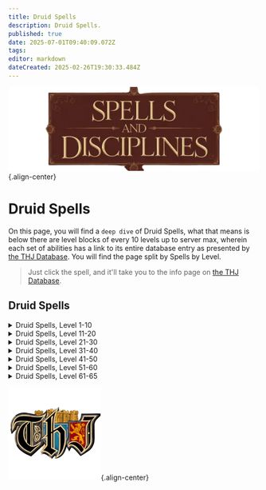 ```yaml
---
title: Druid Spells
description: Druid Spells.
published: true
date: 2025-07-01T09:40:09.072Z
tags: 
editor: markdown
dateCreated: 2025-02-26T19:30:33.484Z
---
```


![spellsdisciplines.webp](/classes-and-abilities/spellsdisciplines.webp){.align-center}

# Druid Spells

On this page, you will find a `deep dive` of Druid Spells, what that means is below there are level blocks of every 10 levels up to server max, wherein each set of abilities has a link to its entire database entry as presented by [the THJ Database](eqdb.net). You will find the page split by Spells by Level.

> Just click the spell, and it'll take you to the info page on [the THJ Database](eqdb.net).

## Druid Spells
<details>
	<summary> Druid Spells, Level 1-10 </summary>

|Spell Name|Level|
|---|---|
|<a href="https://eqdb.net/spell/detail/93" target="_blank">Burst of Flame</a>|1|
|<a href="https://eqdb.net/spell/detail/237" target="_blank">Dance of the Fireflies</a>|1|
|<a href="https://eqdb.net/spell/detail/224" target="_blank">Endure Fire</a>|1|
|<a href="https://eqdb.net/spell/detail/239" target="_blank">Flame Lick</a>|1|
|<a href="https://eqdb.net/spell/detail/240" target="_blank">Lull Animal</a>|1|
|<a href="https://eqdb.net/spell/detail/200" target="_blank">Minor Healing</a>|1|
|<a href="https://eqdb.net/spell/detail/759" target="_blank">Mistwalker</a>|1|
|<a href="https://eqdb.net/spell/detail/241" target="_blank">Panic Animal</a>|1|
|<a href="https://eqdb.net/spell/detail/238" target="_blank">Sense Animals</a>|1|
|<a href="https://eqdb.net/spell/detail/26" target="_blank">Skin like Wood</a>|1|
|<a href="https://eqdb.net/spell/detail/242" target="_blank">Snare</a>|1|
|<a href="https://eqdb.net/spell/detail/2591" target="_blank">Tangling Weeds</a>|1|
|<a href="https://eqdb.net/spell/detail/249" target="_blank">Grasping Roots</a>|2|
|<a href="https://eqdb.net/spell/detail/248" target="_blank">Ward Summoned</a>|2|
|<a href="https://eqdb.net/spell/detail/92" target="_blank">Burst of Fire</a>|3|
|<a href="https://eqdb.net/spell/detail/253" target="_blank">Whirling Wind</a>|3|
|<a href="https://eqdb.net/spell/detail/247" target="_blank">Camouflage</a>|4|
|<a href="https://eqdb.net/spell/detail/213" target="_blank">Cure Disease</a>|4|
|<a href="https://eqdb.net/spell/detail/252" target="_blank">Invoke Lightning</a>|4|
|<a href="https://eqdb.net/spell/detail/203" target="_blank">Cure Poison</a>|5|
|<a href="https://eqdb.net/spell/detail/36" target="_blank">Gate</a>|5|
|<a href="https://eqdb.net/spell/detail/250" target="_blank">Harmony</a>|5|
|<a href="https://eqdb.net/spell/detail/86" target="_blank">Enduring Breath</a>|6|
|<a href="https://eqdb.net/spell/detail/254" target="_blank">Firefist</a>|6|
|<a href="https://eqdb.net/spell/detail/258" target="_blank">Treeform</a>|6|
|<a href="https://eqdb.net/spell/detail/256" target="_blank">Shield of Thistles</a>|7|
|<a href="https://eqdb.net/spell/detail/268" target="_blank">Strength of Earth</a>|7|
|<a href="https://eqdb.net/spell/detail/515" target="_blank">Thistlecoat</a>|7|
|<a href="https://eqdb.net/spell/detail/91" target="_blank">Ignite</a>|8|
|<a href="https://eqdb.net/spell/detail/255" target="_blank">Invisibility versus Animals</a>|8|
|<a href="https://eqdb.net/spell/detail/4056" target="_blank">Remove Minor Curse</a>|8|
|<a href="https://eqdb.net/spell/detail/225" target="_blank">Endure Cold</a>|9|
|<a href="https://eqdb.net/spell/detail/17" target="_blank">Light Healing</a>|9|
|<a href="https://eqdb.net/spell/detail/2511" target="_blank">Protection of Wood</a>|9|
|<a href="https://eqdb.net/spell/detail/257" target="_blank">Starshine</a>|9|
|<a href="https://eqdb.net/spell/detail/278" target="_blank">Spirit of Wolf</a>|10|
|<a href="https://eqdb.net/spell/detail/264" target="_blank">Stinging Swarm</a>|10|
|<a href="https://eqdb.net/spell/detail/211" target="_blank">Summon Drink</a>|10|

</details>

<details>
	<summary> Druid Spells, Level 11-20 </summary>

|Spell Name|Level|
|---|---|
|<a href="https://eqdb.net/spell/detail/234" target="_blank">Halo of Light</a>|11|
|<a href="https://eqdb.net/spell/detail/4261" target="_blank">Reebo's Lesser Augury</a>|11|
|<a href="https://eqdb.net/spell/detail/50" target="_blank">Summon Food</a>|11|
|<a href="https://eqdb.net/spell/detail/40971" target="_blank">Bind Affinity</a>|12|
|<a href="https://eqdb.net/spell/detail/35" target="_blank">Bind Affinity</a>|12|
|<a href="https://eqdb.net/spell/detail/262" target="_blank">Cascade of Hail</a>|12|
|<a href="https://eqdb.net/spell/detail/245" target="_blank">Befriend Animal</a>|13|
|<a href="https://eqdb.net/spell/detail/663" target="_blank">Expulse Summoned</a>|13|
|<a href="https://eqdb.net/spell/detail/80" target="_blank">See Invisible</a>|13|
|<a href="https://eqdb.net/spell/detail/261" target="_blank">Levitate</a>|14|
|<a href="https://eqdb.net/spell/detail/4285" target="_blank">Reebo's Lesser Cleansing</a>|14|
|<a href="https://eqdb.net/spell/detail/4273" target="_blank">Reebo's Lesser Exorcism</a>|14|
|<a href="https://eqdb.net/spell/detail/263" target="_blank">Skin like Rock</a>|14|
|<a href="https://eqdb.net/spell/detail/513" target="_blank">Calm Animal</a>|15|
|<a href="https://eqdb.net/spell/detail/530" target="_blank">Ring of Karana</a>|15|
|<a href="https://eqdb.net/spell/detail/2021" target="_blank">Ring of Surefall Glade</a>|15|
|<a href="https://eqdb.net/spell/detail/514" target="_blank">Terrorize Animal</a>|15|
|<a href="https://eqdb.net/spell/detail/419" target="_blank">Careless Lightning</a>|16|
|<a href="https://eqdb.net/spell/detail/520" target="_blank">Dizzying Wind</a>|16|
|<a href="https://eqdb.net/spell/detail/532" target="_blank">Ring of Butcher</a>|16|
|<a href="https://eqdb.net/spell/detail/516" target="_blank">Barbcoat</a>|17|
|<a href="https://eqdb.net/spell/detail/531" target="_blank">Ring of Commons</a>|17|
|<a href="https://eqdb.net/spell/detail/533" target="_blank">Ring of Toxxulia</a>|17|
|<a href="https://eqdb.net/spell/detail/273" target="_blank">Shield of Barbs</a>|17|
|<a href="https://eqdb.net/spell/detail/3583" target="_blank">Tiny Companion</a>|17|
|<a href="https://eqdb.net/spell/detail/48" target="_blank">Cancel Magic</a>|18|
|<a href="https://eqdb.net/spell/detail/139" target="_blank">Feral Spirit</a>|18|
|<a href="https://eqdb.net/spell/detail/2183" target="_blank">Lesser Succor</a>|18|
|<a href="https://eqdb.net/spell/detail/2417" target="_blank">Ring of Grimling</a>|18|
|<a href="https://eqdb.net/spell/detail/34" target="_blank">Superior Camouflage</a>|18|
|<a href="https://eqdb.net/spell/detail/226" target="_blank">Endure Disease</a>|19|
|<a href="https://eqdb.net/spell/detail/227" target="_blank">Endure Poison</a>|19|
|<a href="https://eqdb.net/spell/detail/12" target="_blank">Healing</a>|19|
|<a href="https://eqdb.net/spell/detail/2512" target="_blank">Protection of Rock</a>|19|
|<a href="https://eqdb.net/spell/detail/2433" target="_blank">Ring of the Nexus</a>|19|
|<a href="https://eqdb.net/spell/detail/9957" target="_blank">Circle of Blightfire Moors</a>|20|
|<a href="https://eqdb.net/spell/detail/27779" target="_blank">Primary Anchor Ring</a>|20|
|<a href="https://eqdb.net/spell/detail/60" target="_blank">Resist Fire</a>|20|
|<a href="https://eqdb.net/spell/detail/9958" target="_blank">Ring of Blightfire Moors</a>|20|
|<a href="https://eqdb.net/spell/detail/535" target="_blank">Ring of Ro</a>|20|
|<a href="https://eqdb.net/spell/detail/3794" target="_blank">Ring of Stonebrunt</a>|20|
|<a href="https://eqdb.net/spell/detail/27782" target="_blank">Secondary Anchor Ring</a>|20|
|<a href="https://eqdb.net/spell/detail/425" target="_blank">Wolf Form</a>|20|
|<a href="https://eqdb.net/spell/detail/9956" target="_blank">Zephyr: Blightfire Moors</a>|20|

</details>

<details>
	<summary> Druid Spells, Level 21-30 </summary>

|Spell Name|Level|
|---|---|
|<a href="https://eqdb.net/spell/detail/76" target="_blank">Ensnaring Roots</a>|21|
|<a href="https://eqdb.net/spell/detail/4262" target="_blank">Reebo's Augury</a>|21|
|<a href="https://eqdb.net/spell/detail/537" target="_blank">Ring of Steamfont</a>|21|
|<a href="https://eqdb.net/spell/detail/220" target="_blank">Spirit of Cheetah</a>|21|
|<a href="https://eqdb.net/spell/detail/405" target="_blank">Tremor</a>|21|
|<a href="https://eqdb.net/spell/detail/27" target="_blank">Pogonip</a>|22|
|<a href="https://eqdb.net/spell/detail/536" target="_blank">Ring of Feerrott</a>|22|
|<a href="https://eqdb.net/spell/detail/534" target="_blank">Ring of Lavastorm</a>|22|
|<a href="https://eqdb.net/spell/detail/143" target="_blank">Sunbeam</a>|22|
|<a href="https://eqdb.net/spell/detail/260" target="_blank">Charm Animals</a>|23|
|<a href="https://eqdb.net/spell/detail/115" target="_blank">Dismiss Summoned</a>|23|
|<a href="https://eqdb.net/spell/detail/4057" target="_blank">Remove Lesser Curse</a>|23|
|<a href="https://eqdb.net/spell/detail/2422" target="_blank">Ring of Twilight</a>|23|
|<a href="https://eqdb.net/spell/detail/99" target="_blank">Creeping Crud</a>|24|
|<a href="https://eqdb.net/spell/detail/4286" target="_blank">Reebo's Cleansing</a>|24|
|<a href="https://eqdb.net/spell/detail/4274" target="_blank">Reebo's Exorcism</a>|24|
|<a href="https://eqdb.net/spell/detail/1326" target="_blank">Ring of the Combines</a>|24|
|<a href="https://eqdb.net/spell/detail/421" target="_blank">Skin like Steel</a>|24|
|<a href="https://eqdb.net/spell/detail/553" target="_blank">Circle of Butcher</a>|25|
|<a href="https://eqdb.net/spell/detail/550" target="_blank">Circle of Karana</a>|25|
|<a href="https://eqdb.net/spell/detail/552" target="_blank">Circle of Toxxulia</a>|25|
|<a href="https://eqdb.net/spell/detail/78" target="_blank">Immolate</a>|25|
|<a href="https://eqdb.net/spell/detail/3182" target="_blank">Ring of Knowledge</a>|25|
|<a href="https://eqdb.net/spell/detail/538" target="_blank">Ring of Misty</a>|25|
|<a href="https://eqdb.net/spell/detail/2020" target="_blank">Circle of Surefall Glade</a>|26|
|<a href="https://eqdb.net/spell/detail/2432" target="_blank">Circle of the Nexus</a>|26|
|<a href="https://eqdb.net/spell/detail/512" target="_blank">Ensnare</a>|26|
|<a href="https://eqdb.net/spell/detail/424" target="_blank">Scale of Wolf</a>|26|
|<a href="https://eqdb.net/spell/detail/607" target="_blank">Succor: East</a>|26|
|<a href="https://eqdb.net/spell/detail/517" target="_blank">Bramblecoat</a>|27|
|<a href="https://eqdb.net/spell/detail/551" target="_blank">Circle of Commons</a>|27|
|<a href="https://eqdb.net/spell/detail/2513" target="_blank">Protection of Steel</a>|27|
|<a href="https://eqdb.net/spell/detail/129" target="_blank">Shield of Brambles</a>|27|
|<a href="https://eqdb.net/spell/detail/753" target="_blank">Beguile Plants</a>|28|
|<a href="https://eqdb.net/spell/detail/3792" target="_blank">Circle of Stonebrunt</a>|28|
|<a href="https://eqdb.net/spell/detail/217" target="_blank">Combust</a>|28|
|<a href="https://eqdb.net/spell/detail/96" target="_blank">Counteract Disease</a>|28|
|<a href="https://eqdb.net/spell/detail/95" target="_blank">Counteract Poison</a>|28|
|<a href="https://eqdb.net/spell/detail/2419" target="_blank">Circle of Grimling</a>|29|
|<a href="https://eqdb.net/spell/detail/15" target="_blank">Greater Healing</a>|29|
|<a href="https://eqdb.net/spell/detail/3601" target="_blank">Harmony of Nature</a>|29|
|<a href="https://eqdb.net/spell/detail/1888" target="_blank">Imbue Emerald</a>|29|
|<a href="https://eqdb.net/spell/detail/1800" target="_blank">Imbue Plains Pebble</a>|29|
|<a href="https://eqdb.net/spell/detail/3998" target="_blank">Mass Imbue Emerald</a>|29|
|<a href="https://eqdb.net/spell/detail/4004" target="_blank">Mass Imbue Plains Pebble</a>|29|
|<a href="https://eqdb.net/spell/detail/2427" target="_blank">Ring of Dawnshroud</a>|29|
|<a href="https://eqdb.net/spell/detail/554" target="_blank">Circle of Lavastorm</a>|30|
|<a href="https://eqdb.net/spell/detail/1439" target="_blank">Fury of Air</a>|30|
|<a href="https://eqdb.net/spell/detail/426" target="_blank">Greater Wolf Form</a>|30|
|<a href="https://eqdb.net/spell/detail/61" target="_blank">Resist Cold</a>|30|
|<a href="https://eqdb.net/spell/detail/4054" target="_blank">Spirit of the Shrew</a>|30|

</details>

<details>
	<summary> Druid Spells, Level 31-40 </summary>

|Spell Name|Level|
|---|---|
|<a href="https://eqdb.net/spell/detail/557" target="_blank">Circle of Steamfont</a>|31|
|<a href="https://eqdb.net/spell/detail/406" target="_blank">Earthquake</a>|31|
|<a href="https://eqdb.net/spell/detail/418" target="_blank">Lightning Strike</a>|31|
|<a href="https://eqdb.net/spell/detail/4263" target="_blank">Reebo's Greater Augury</a>|31|
|<a href="https://eqdb.net/spell/detail/1433" target="_blank">Ring of Iceclad</a>|31|
|<a href="https://eqdb.net/spell/detail/556" target="_blank">Circle of Feerrott</a>|32|
|<a href="https://eqdb.net/spell/detail/1434" target="_blank">Circle of Iceclad</a>|32|
|<a href="https://eqdb.net/spell/detail/555" target="_blank">Circle of Ro</a>|32|
|<a href="https://eqdb.net/spell/detail/259" target="_blank">Drones of Doom</a>|32|
|<a href="https://eqdb.net/spell/detail/608" target="_blank">Succor: Butcher</a>|32|
|<a href="https://eqdb.net/spell/detail/25898" target="_blank">Zephyr: Nexus</a>|32|
|<a href="https://eqdb.net/spell/detail/25904" target="_blank">Zephyr: Toxxulia</a>|32|
|<a href="https://eqdb.net/spell/detail/141" target="_blank">Beguile Animals</a>|33|
|<a href="https://eqdb.net/spell/detail/1517" target="_blank">Circle of the Combines</a>|33|
|<a href="https://eqdb.net/spell/detail/2424" target="_blank">Circle of Twilight</a>|33|
|<a href="https://eqdb.net/spell/detail/664" target="_blank">Expel Summoned</a>|33|
|<a href="https://eqdb.net/spell/detail/2029" target="_blank">Ring of Great Divide</a>|33|
|<a href="https://eqdb.net/spell/detail/25689" target="_blank">Zephyr: Butcherblock</a>|33|
|<a href="https://eqdb.net/spell/detail/25698" target="_blank">Zephyr: Iceclad</a>|33|
|<a href="https://eqdb.net/spell/detail/228" target="_blank">Endure Magic</a>|34|
|<a href="https://eqdb.net/spell/detail/4287" target="_blank">Reebo's Greater Cleansing</a>|34|
|<a href="https://eqdb.net/spell/detail/4275" target="_blank">Reebo's Greater Exorcism</a>|34|
|<a href="https://eqdb.net/spell/detail/144" target="_blank">Regeneration</a>|34|
|<a href="https://eqdb.net/spell/detail/429" target="_blank">Strength of Stone</a>|34|
|<a href="https://eqdb.net/spell/detail/25899" target="_blank">Zephyr: Karana</a>|34|
|<a href="https://eqdb.net/spell/detail/4055" target="_blank">Pack Shrew</a>|35|
|<a href="https://eqdb.net/spell/detail/169" target="_blank">Pack Spirit</a>|35|
|<a href="https://eqdb.net/spell/detail/27781" target="_blank">Primary Anchor Circle</a>|35|
|<a href="https://eqdb.net/spell/detail/27784" target="_blank">Secondary Anchor Circle</a>|35|
|<a href="https://eqdb.net/spell/detail/428" target="_blank">Share Wolf Form</a>|35|
|<a href="https://eqdb.net/spell/detail/25690" target="_blank">Zephyr: Commonlands</a>|35|
|<a href="https://eqdb.net/spell/detail/25903" target="_blank">Zephyr: Stonebrunt</a>|35|
|<a href="https://eqdb.net/spell/detail/25900" target="_blank">Zephyr: Surefall Glade</a>|35|
|<a href="https://eqdb.net/spell/detail/558" target="_blank">Circle of Misty</a>|36|
|<a href="https://eqdb.net/spell/detail/490" target="_blank">Enveloping Roots</a>|36|
|<a href="https://eqdb.net/spell/detail/2030" target="_blank">Ring of Wakening Lands</a>|36|
|<a href="https://eqdb.net/spell/detail/422" target="_blank">Skin like Diamond</a>|36|
|<a href="https://eqdb.net/spell/detail/3580" target="_blank">Spirit of Ash</a>|36|
|<a href="https://eqdb.net/spell/detail/28" target="_blank">Avalanche</a>|37|
|<a href="https://eqdb.net/spell/detail/2429" target="_blank">Circle of Dawnshroud</a>|37|
|<a href="https://eqdb.net/spell/detail/1437" target="_blank">Ro's Fiery Sundering</a>|37|
|<a href="https://eqdb.net/spell/detail/432" target="_blank">Shield of Spikes</a>|37|
|<a href="https://eqdb.net/spell/detail/518" target="_blank">Spikecoat</a>|37|
|<a href="https://eqdb.net/spell/detail/1737" target="_blank">Wind of the South</a>|37|
|<a href="https://eqdb.net/spell/detail/1438" target="_blank">Circle of Great Divide</a>|38|
|<a href="https://eqdb.net/spell/detail/3184" target="_blank">Circle of Knowledge</a>|38|
|<a href="https://eqdb.net/spell/detail/57" target="_blank">Firestrike</a>|38|
|<a href="https://eqdb.net/spell/detail/2946" target="_blank">Remove Curse</a>|38|
|<a href="https://eqdb.net/spell/detail/609" target="_blank">Succor: Ro</a>|38|
|<a href="https://eqdb.net/spell/detail/25697" target="_blank">Zephyr: Grimling</a>|38|
|<a href="https://eqdb.net/spell/detail/6873" target="_blank">Nature's Renewal</a>|39|
|<a href="https://eqdb.net/spell/detail/137" target="_blank">Pack Regeneration</a>|39|
|<a href="https://eqdb.net/spell/detail/2514" target="_blank">Protection of Diamond</a>|39|
|<a href="https://eqdb.net/spell/detail/2031" target="_blank">Ring of Cobalt Scar</a>|39|
|<a href="https://eqdb.net/spell/detail/1736" target="_blank">Wind of the North</a>|39|
|<a href="https://eqdb.net/spell/detail/25695" target="_blank">Zephyr: Feerrott</a>|39|
|<a href="https://eqdb.net/spell/detail/25902" target="_blank">Zephyr: Steamfont</a>|39|
|<a href="https://eqdb.net/spell/detail/1398" target="_blank">Circle of Wakening Lands</a>|40|
|<a href="https://eqdb.net/spell/detail/665" target="_blank">Drifting Death</a>|40|
|<a href="https://eqdb.net/spell/detail/427" target="_blank">Form of the Great Wolf</a>|40|
|<a href="https://eqdb.net/spell/detail/27757" target="_blank">Primary Anchor Push</a>|40|
|<a href="https://eqdb.net/spell/detail/27758" target="_blank">Secondary Anchor Push</a>|40|
|<a href="https://eqdb.net/spell/detail/25694" target="_blank">Zephyr: Combines</a>|40|
|<a href="https://eqdb.net/spell/detail/27780" target="_blank">Zephyr: Primary Anchor</a>|40|
|<a href="https://eqdb.net/spell/detail/25901" target="_blank">Zephyr: Ro</a>|40|
|<a href="https://eqdb.net/spell/detail/27783" target="_blank">Zephyr: Secondary Anchor</a>|40|

</details>

<details>
	<summary> Druid Spells, Level 41-50 </summary>

|Spell Name|Level|
|---|---|
|<a href="https://eqdb.net/spell/detail/140" target="_blank">Savage Spirit</a>|41|
|<a href="https://eqdb.net/spell/detail/610" target="_blank">Succor: Lavastorm</a>|41|
|<a href="https://eqdb.net/spell/detail/1285" target="_blank">Summon Companion</a>|41|
|<a href="https://eqdb.net/spell/detail/25905" target="_blank">Zephyr: Twilight</a>|41|
|<a href="https://eqdb.net/spell/detail/145" target="_blank">Chloroplast</a>|42|
|<a href="https://eqdb.net/spell/detail/1440" target="_blank">Circle of Cobalt Scar</a>|42|
|<a href="https://eqdb.net/spell/detail/1436" target="_blank">Fixation of Ro</a>|42|
|<a href="https://eqdb.net/spell/detail/25696" target="_blank">Zephyr: Great Divide</a>|42|
|<a href="https://eqdb.net/spell/detail/142" target="_blank">Allure of the Wild</a>|43|
|<a href="https://eqdb.net/spell/detail/116" target="_blank">Banish Summoned</a>|43|
|<a href="https://eqdb.net/spell/detail/1740" target="_blank">Dustdevil</a>|43|
|<a href="https://eqdb.net/spell/detail/49" target="_blank">Nullify Magic</a>|43|
|<a href="https://eqdb.net/spell/detail/25906" target="_blank">Zephyr: Wakening Lands</a>|43|
|<a href="https://eqdb.net/spell/detail/3834" target="_blank">Healing Water</a>|44|
|<a href="https://eqdb.net/spell/detail/63" target="_blank">Resist Disease</a>|44|
|<a href="https://eqdb.net/spell/detail/62" target="_blank">Resist Poison</a>|44|
|<a href="https://eqdb.net/spell/detail/430" target="_blank">Storm Strength</a>|44|
|<a href="https://eqdb.net/spell/detail/25693" target="_blank">Zephyr: Cobalt Scar</a>|44|
|<a href="https://eqdb.net/spell/detail/77" target="_blank">Engulfing Roots</a>|45|
|<a href="https://eqdb.net/spell/detail/138" target="_blank">Pack Chloroplast</a>|45|
|<a href="https://eqdb.net/spell/detail/3579" target="_blank">Share Form of the Great Wolf</a>|45|
|<a href="https://eqdb.net/spell/detail/25699" target="_blank">Zephyr: Misty</a>|45|
|<a href="https://eqdb.net/spell/detail/420" target="_blank">Lightning Blast</a>|46|
|<a href="https://eqdb.net/spell/detail/423" target="_blank">Skin like Nature</a>|46|
|<a href="https://eqdb.net/spell/detail/611" target="_blank">Succor: North</a>|46|
|<a href="https://eqdb.net/spell/detail/24773" target="_blank">Zephyr: Knowledge</a>|46|
|<a href="https://eqdb.net/spell/detail/29" target="_blank">Ice</a>|47|
|<a href="https://eqdb.net/spell/detail/356" target="_blank">Shield of Thorns</a>|47|
|<a href="https://eqdb.net/spell/detail/519" target="_blank">Thorncoat</a>|47|
|<a href="https://eqdb.net/spell/detail/433" target="_blank">Fire</a>|48|
|<a href="https://eqdb.net/spell/detail/1435" target="_blank">Improved Superior Camouflage</a>|48|
|<a href="https://eqdb.net/spell/detail/36852" target="_blank">People of the Forest</a>|48|
|<a href="https://eqdb.net/spell/detail/671" target="_blank">Starfire</a>|48|
|<a href="https://eqdb.net/spell/detail/1542" target="_blank">Upheaval</a>|48|
|<a href="https://eqdb.net/spell/detail/6876" target="_blank">Forest's Renewal</a>|49|
|<a href="https://eqdb.net/spell/detail/1727" target="_blank">Legacy of Spike</a>|49|
|<a href="https://eqdb.net/spell/detail/2515" target="_blank">Protection of Nature</a>|49|
|<a href="https://eqdb.net/spell/detail/64" target="_blank">Resist Magic</a>|49|
|<a href="https://eqdb.net/spell/detail/4104" target="_blank">Vengeance of the Wild</a>|49|
|<a href="https://eqdb.net/spell/detail/2881" target="_blank">Everlasting Breath</a>|50|
|<a href="https://eqdb.net/spell/detail/2894" target="_blank">Levitation</a>|50|
|<a href="https://eqdb.net/spell/detail/5571" target="_blank">Tangle</a>|50|

</details>

<details>
	<summary> Druid Spells, Level 51-60 </summary>

|Spell Name|Level|
|---|---|
|<a href="https://eqdb.net/spell/detail/1551" target="_blank">Circle of Winter</a>|51|
|<a href="https://eqdb.net/spell/detail/16228" target="_blank">Focus of Arcanum</a>|51|
|<a href="https://eqdb.net/spell/detail/1685" target="_blank">Muzzle of Mardu</a>|51|
|<a href="https://eqdb.net/spell/detail/1550" target="_blank">Repulse Animal</a>|51|
|<a href="https://eqdb.net/spell/detail/9" target="_blank">Superior Healing</a>|51|
|<a href="https://eqdb.net/spell/detail/1600" target="_blank">Breath of Ro</a>|52|
|<a href="https://eqdb.net/spell/detail/1553" target="_blank">Call of Karana</a>|52|
|<a href="https://eqdb.net/spell/detail/8965" target="_blank">Circle of Arcstone</a>|52|
|<a href="https://eqdb.net/spell/detail/1552" target="_blank">Circle of Summer</a>|52|
|<a href="https://eqdb.net/spell/detail/8235" target="_blank">Circle of Undershore</a>|52|
|<a href="https://eqdb.net/spell/detail/1566" target="_blank">Egress</a>|52|
|<a href="https://eqdb.net/spell/detail/4058" target="_blank">Feral Pack</a>|52|
|<a href="https://eqdb.net/spell/detail/2516" target="_blank">Foliage Shield</a>|52|
|<a href="https://eqdb.net/spell/detail/3693" target="_blank">Pure Blood</a>|52|
|<a href="https://eqdb.net/spell/detail/8967" target="_blank">Ring of Arcstone</a>|52|
|<a href="https://eqdb.net/spell/detail/5733" target="_blank">Ring of Barindu</a>|52|
|<a href="https://eqdb.net/spell/detail/4967" target="_blank">Ring of Natimbi</a>|52|
|<a href="https://eqdb.net/spell/detail/8237" target="_blank">Ring of Undershore</a>|52|
|<a href="https://eqdb.net/spell/detail/24771" target="_blank">Zephyr: Lavastorm</a>|52|
|<a href="https://eqdb.net/spell/detail/24775" target="_blank">Zephyr: Undershore</a>|52|
|<a href="https://eqdb.net/spell/detail/1555" target="_blank">Glamour of Tunare</a>|53|
|<a href="https://eqdb.net/spell/detail/6185" target="_blank">Ring of Bloodfields</a>|53|
|<a href="https://eqdb.net/spell/detail/1554" target="_blank">Spirit of Scale</a>|53|
|<a href="https://eqdb.net/spell/detail/1601" target="_blank">Winged Death</a>|53|
|<a href="https://eqdb.net/spell/detail/1602" target="_blank">Blizzard</a>|54|
|<a href="https://eqdb.net/spell/detail/4966" target="_blank">Circle of Natimbi</a>|54|
|<a href="https://eqdb.net/spell/detail/21400" target="_blank">Eradicate Curse</a>|54|
|<a href="https://eqdb.net/spell/detail/1562" target="_blank">Form of the Howler</a>|54|
|<a href="https://eqdb.net/spell/detail/1568" target="_blank">Regrowth</a>|54|
|<a href="https://eqdb.net/spell/detail/2880" target="_blank">Remove Greater Curse</a>|54|
|<a href="https://eqdb.net/spell/detail/11982" target="_blank">Ring of Buried Sea</a>|54|
|<a href="https://eqdb.net/spell/detail/1603" target="_blank">Scoriae</a>|54|
|<a href="https://eqdb.net/spell/detail/2517" target="_blank">Spirit of Eagle</a>|54|
|<a href="https://eqdb.net/spell/detail/1526" target="_blank">Annul Magic</a>|55|
|<a href="https://eqdb.net/spell/detail/8929" target="_blank">Aura of the Grove</a>|55|
|<a href="https://eqdb.net/spell/detail/1290" target="_blank">Chloroblast</a>|55|
|<a href="https://eqdb.net/spell/detail/5731" target="_blank">Circle of Barindu</a>|55|
|<a href="https://eqdb.net/spell/detail/6184" target="_blank">Circle of Bloodfields</a>|55|
|<a href="https://eqdb.net/spell/detail/1529" target="_blank">Exile Summoned</a>|55|
|<a href="https://eqdb.net/spell/detail/1605" target="_blank">Frost</a>|55|
|<a href="https://eqdb.net/spell/detail/1557" target="_blank">Girdle of Karana</a>|55|
|<a href="https://eqdb.net/spell/detail/1475" target="_blank">Nature Walker's Behest</a>|55|
|<a href="https://eqdb.net/spell/detail/1556" target="_blank">Tunare's Request</a>|55|
|<a href="https://eqdb.net/spell/detail/4105" target="_blank">Vengeance of Nature</a>|55|
|<a href="https://eqdb.net/spell/detail/1558" target="_blank">Bladecoat</a>|56|
|<a href="https://eqdb.net/spell/detail/1604" target="_blank">Breath of Karana</a>|56|
|<a href="https://eqdb.net/spell/detail/1719" target="_blank">Engorging Roots</a>|56|
|<a href="https://eqdb.net/spell/detail/2518" target="_blank">Ro's Smoldering Disjunction</a>|56|
|<a href="https://eqdb.net/spell/detail/1725" target="_blank">Wake of Karana</a>|56|
|<a href="https://eqdb.net/spell/detail/24776" target="_blank">Zephyr: Arcstone</a>|56|
|<a href="https://eqdb.net/spell/detail/25700" target="_blank">Zephyr: Natimbi</a>|56|
|<a href="https://eqdb.net/spell/detail/1767" target="_blank">Bonds of Tunare</a>|57|
|<a href="https://eqdb.net/spell/detail/6998" target="_blank">Instinctual Fear</a>|57|
|<a href="https://eqdb.net/spell/detail/1559" target="_blank">Natureskin</a>|57|
|<a href="https://eqdb.net/spell/detail/1567" target="_blank">Succor</a>|57|
|<a href="https://eqdb.net/spell/detail/25691" target="_blank">Zephyr: Barindu</a>|57|
|<a href="https://eqdb.net/spell/detail/25692" target="_blank">Zephyr: Bloodfields</a>|57|
|<a href="https://eqdb.net/spell/detail/24772" target="_blank">Zephyr: Dawnshroud</a>|57|
|<a href="https://eqdb.net/spell/detail/2519" target="_blank">Circle of Seasons</a>|58|
|<a href="https://eqdb.net/spell/detail/21399" target="_blank">Eradicate Disease</a>|58|
|<a href="https://eqdb.net/spell/detail/21398" target="_blank">Eradicate Poison</a>|58|
|<a href="https://eqdb.net/spell/detail/1606" target="_blank">Fist of Karana</a>|58|
|<a href="https://eqdb.net/spell/detail/1569" target="_blank">Regrowth of the Grove</a>|58|
|<a href="https://eqdb.net/spell/detail/1560" target="_blank">Shield of Blades</a>|58|
|<a href="https://eqdb.net/spell/detail/2179" target="_blank">Tunare's Renewal</a>|58|
|<a href="https://eqdb.net/spell/detail/11981" target="_blank">Circle of Buried Sea</a>|59|
|<a href="https://eqdb.net/spell/detail/4589" target="_blank">Incarnate Anew</a>|59|
|<a href="https://eqdb.net/spell/detail/1561" target="_blank">Legacy of Thorn</a>|59|
|<a href="https://eqdb.net/spell/detail/2188" target="_blank">Protection of the Cabbage</a>|59|
|<a href="https://eqdb.net/spell/detail/1564" target="_blank">Spirit of Oak</a>|59|
|<a href="https://eqdb.net/spell/detail/1607" target="_blank">Wildfire</a>|59|
|<a href="https://eqdb.net/spell/detail/2125" target="_blank">Ancient: Legacy of Blades</a>|60|
|<a href="https://eqdb.net/spell/detail/2126" target="_blank">Ancient: Starfire of Ro</a>|60|
|<a href="https://eqdb.net/spell/detail/1531" target="_blank">Banishment</a>|60|
|<a href="https://eqdb.net/spell/detail/9954" target="_blank">Circle of The Steppes</a>|60|
|<a href="https://eqdb.net/spell/detail/1608" target="_blank">Entrapping Roots</a>|60|
|<a href="https://eqdb.net/spell/detail/1563" target="_blank">Form of the Hunter</a>|60|
|<a href="https://eqdb.net/spell/detail/1565" target="_blank">Mask of the Hunter</a>|60|
|<a href="https://eqdb.net/spell/detail/2887" target="_blank">Mask of the Stalker</a>|60|
|<a href="https://eqdb.net/spell/detail/2877" target="_blank">Moonfire</a>|60|
|<a href="https://eqdb.net/spell/detail/2520" target="_blank">Nature's Recovery</a>|60|
|<a href="https://eqdb.net/spell/detail/1291" target="_blank">Nature's Touch</a>|60|
|<a href="https://eqdb.net/spell/detail/1442" target="_blank">Protection of the Glades</a>|60|
|<a href="https://eqdb.net/spell/detail/9955" target="_blank">Ring of The Steppes</a>|60|
|<a href="https://eqdb.net/spell/detail/41188" target="_blank">Teleport Guild Hall Anchor</a>|60|
|<a href="https://eqdb.net/spell/detail/33099" target="_blank">Teleport Guild Hall Anchor</a>|60|
|<a href="https://eqdb.net/spell/detail/9953" target="_blank">Zephyr: The Steppes</a>|60|

</details>

<details>
	<summary> Druid Spells, Level 61-65 </summary>

|Spell Name|Level|
|---|---|
|<a href="https://eqdb.net/spell/detail/3473" target="_blank">Catastrophe</a>|61|
|<a href="https://eqdb.net/spell/detail/3192" target="_blank">Earthen Roots</a>|61|
|<a href="https://eqdb.net/spell/detail/5572" target="_blank">Entangle</a>|61|
|<a href="https://eqdb.net/spell/detail/3435" target="_blank">Hand of Ro</a>|61|
|<a href="https://eqdb.net/spell/detail/6999" target="_blank">Instinctual Panic</a>|61|
|<a href="https://eqdb.net/spell/detail/6733" target="_blank">Mire Thorns</a>|61|
|<a href="https://eqdb.net/spell/detail/3433" target="_blank">Replenishment</a>|61|
|<a href="https://eqdb.net/spell/detail/3434" target="_blank">Storm's Fury</a>|61|
|<a href="https://eqdb.net/spell/detail/3436" target="_blank">Winter's Storm</a>|61|
|<a href="https://eqdb.net/spell/detail/3185" target="_blank">Flight of Eagles</a>|62|
|<a href="https://eqdb.net/spell/detail/3346" target="_blank">Imbue Storm</a>|62|
|<a href="https://eqdb.net/spell/detail/3437" target="_blank">Immolation of Ro</a>|62|
|<a href="https://eqdb.net/spell/detail/3438" target="_blank">Karana's Rage</a>|62|
|<a href="https://eqdb.net/spell/detail/3439" target="_blank">Nature's Might</a>|62|
|<a href="https://eqdb.net/spell/detail/6180" target="_blank">Ring of Slaughter</a>|62|
|<a href="https://eqdb.net/spell/detail/3440" target="_blank">Ro's Illumination</a>|62|
|<a href="https://eqdb.net/spell/detail/3441" target="_blank">Blessing of Replenishment</a>|63|
|<a href="https://eqdb.net/spell/detail/3445" target="_blank">Command of Tunare</a>|63|
|<a href="https://eqdb.net/spell/detail/3442" target="_blank">E`ci's Frosty Breath</a>|63|
|<a href="https://eqdb.net/spell/detail/3443" target="_blank">Nature's Infusion</a>|63|
|<a href="https://eqdb.net/spell/detail/3234" target="_blank">Protection of the Nine</a>|63|
|<a href="https://eqdb.net/spell/detail/3448" target="_blank">Shield of Bracken</a>|63|
|<a href="https://eqdb.net/spell/detail/3446" target="_blank">Swarming Death</a>|63|
|<a href="https://eqdb.net/spell/detail/3450" target="_blank">Brackencoat</a>|64|
|<a href="https://eqdb.net/spell/detail/6179" target="_blank">Circle of Slaughter</a>|64|
|<a href="https://eqdb.net/spell/detail/3232" target="_blank">Karana's Renewal</a>|64|
|<a href="https://eqdb.net/spell/detail/3444" target="_blank">Protection of Seasons</a>|64|
|<a href="https://eqdb.net/spell/detail/3447" target="_blank">Savage Roots</a>|64|
|<a href="https://eqdb.net/spell/detail/3449" target="_blank">Summer's Flame</a>|64|
|<a href="https://eqdb.net/spell/detail/4106" target="_blank">Vengeance of Tunare</a>|64|
|<a href="https://eqdb.net/spell/detail/11980" target="_blank">Zephyr: Buried Sea</a>|64|
|<a href="https://eqdb.net/spell/detail/4974" target="_blank">Ancient: Chaos Frost</a>|65|
|<a href="https://eqdb.net/spell/detail/3451" target="_blank">Blessing of the Nine</a>|65|
|<a href="https://eqdb.net/spell/detail/3238" target="_blank">Destroy Summoned</a>|65|
|<a href="https://eqdb.net/spell/detail/3295" target="_blank">Legacy of Bracken</a>|65|
|<a href="https://eqdb.net/spell/detail/3453" target="_blank">Mask of the Forest</a>|65|
|<a href="https://eqdb.net/spell/detail/8008" target="_blank">Skin of the Reptile</a>|65|
|<a href="https://eqdb.net/spell/detail/4885" target="_blank">Sylvan Embers</a>|65|
|<a href="https://eqdb.net/spell/detail/4884" target="_blank">Sylvan Fire</a>|65|
|<a href="https://eqdb.net/spell/detail/4883" target="_blank">Sylvan Infusion</a>|65|
|<a href="https://eqdb.net/spell/detail/3452" target="_blank">Winter's Frost</a>|65|

</details>

![pagebreak3.webp](/pagebreak3.webp){.align-center}